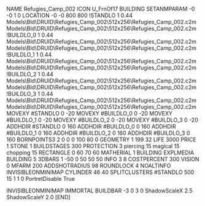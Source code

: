 NAME Refugies_Camp_002
ICON U_FrnOf17
BUILDING
SETANMPARAM -0 -0 1 0
LOCATION -0 -0 800 800
!STANDLO      1 0.44 Models\Bld\DRUID\Refugies_Camp_002\512x256\Refugies_Camp_002.c2m Models\Bld\DRUID\Refugies_Camp_002\512x256\Refugies_Camp_002.c2m
!BUILDLO_0    1 0.44 Models\Bld\DRUID\Refugies_Camp_002\512x256\Refugies_Camp_002.c2m Models\Bld\DRUID\Refugies_Camp_002\512x256\Refugies_Camp_002.c2m
!BUILDLO_1    1 0.44 Models\Bld\DRUID\Refugies_Camp_002\512x256\Refugies_Camp_002.c2m Models\Bld\DRUID\Refugies_Camp_002\512x256\Refugies_Camp_002.c2m
!BUILDLO_2    1 0.44 Models\Bld\DRUID\Refugies_Camp_002\512x256\Refugies_Camp_002.c2m Models\Bld\DRUID\Refugies_Camp_002\512x256\Refugies_Camp_002.c2m
!BUILDLO_3    1 0.44 Models\Bld\DRUID\Refugies_Camp_002\512x256\Refugies_Camp_002.c2m Models\Bld\DRUID\Refugies_Camp_002\512x256\Refugies_Camp_002.c2m
MOVEXY #STANDLO   0 -20
MOVEXY #BUILDLO_0 0 -20
MOVEXY #BUILDLO_1 0 -20
MOVEXY #BUILDLO_2 0 -20
MOVEXY #BUILDLO_3 0 -20
ADDHDIR #STANDLO 0 160
ADDHDIR #BUILDLO_0 0 160
ADDHDIR #BUILDLO_1 0 160
ADDHDIR #BUILDLO_2 0 160
ADDHDIR #BUILDLO_3 0 160
BORNPOINTS3 2 0 0 0 100 80 0
GEOMETRY 1 199 32
LIFE     3000
PRICE 1 STONE 1
BUILDSTAGES 300
PROTECTION 3 piercing 15 magical 15 chopping 15
RECTANGLE    0 60 70 60
MATHERIAL 1 BUILDING
EXPLMEDIA BUILDING 5
3DBARS 1 -50 0 50 50 50
INFO 3 8
COSTPERCENT 300
VISION 0
MFARM 200
ADDSHOTRADIUS 98
ROUNDLOCK 4
NOALTINFO
INVISIBLEONMINIMAP
CYLINDER 46 40
SPLITCLUSTERS #STANDLO 500 15 1 1 0
PortretDisable True

INVISIBLEONMINIMAP
IMMORTAL
BUILDBAR -3 0 3 0
ShadowScaleX 2.5
ShadowScaleY 2.0
[END]
